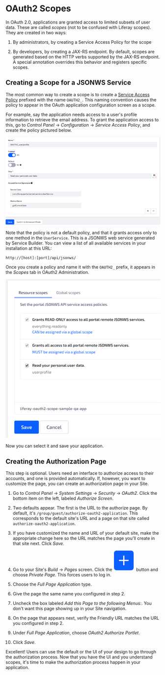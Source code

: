 # OAuth2 Scopes


In OAuth 2.0, applications are granted access to limited subsets of user data. These are called *scopes* (not to be confused with Liferay scopes). They are created in two ways: 

1.  By administrators, by creating a Service Access Policy for the scope

2.  By developers, by creating a JAX-RS endpoint. By default, scopes are generated based on the HTTP verbs supported by the JAX-RS endpoint. A special annotation overrides this behavior and registers specific scopes. 

## Creating a Scope for a JSONWS Service

The most common way to create a scope is to create a [Service Access Policy](/docs/7-2/deploy/-/knowledge_base/d/service-access-policies) prefixed with the name `OAUTH2_`. This naming convention causes the policy to appear in the OAuth application configuration screen as a scope. 

For example, say the application needs access to a user's profile information to retrieve the email address. To grant the application access to this, go to *Control Panel* &rarr; *Configuration* &rarr; *Service Access Policy*, and create the policy pictured below. 

![Figure 1: A Service Access Policy defines a scope for OAuth 2.0 applications.](./images/oauth-service-access-policy.png)

Note that the policy is not a default policy, and that it grants access only to one method in the `UserService`. This is a JSONWS web service generated by Service Builder. You can view a list of all available services in your installation at this URL: 

    http://[host]:[port]/api/jsonws/

Once you create a policy and name it with the `OAUTH2_` prefix, it appears in the *Scopes* tab in OAuth2 Administration. 

![Figure 2: Scopes named with the proper prefix appear in the Scopes tab of your application configuration.](./images/oauth-scopes-tab.png)

Now you can select it and save your application. 

## Creating the Authorization Page

This step is optional. Users need an interface to authorize access to their accounts, and one is provided automatically. If, however, you want to customize the page, you can create an authorization page in your Site. 

1.  Go to *Control Panel* &rarr; *System Settings* &rarr; *Security* &rarr; *OAuth2*. Click the bottom item on the left, labeled *Authorize Screen*. 

2.  Two defaults appear. The first is the URL to the authorize page. By default, it's `/group/guest/authorize-oauth2-application`. This corresponds to the default site's URL and a page on that site called `authorize-oauth2-application`. 

3.  If you have customized the name and URL of your default site, make the appropriate change here so the URL matches the page you'll create in that site next. Click *Save*. 

4.  Go to your Site's *Build* &rarr; *Pages* screen. Click the ![add](./images/icon-add.png) button and choose *Private Page*. This forces users to log in. 

5.  Choose the *Full Page Application* type. 

6.  Give the page the same name you configured in step 2. 

7.  Uncheck the box labeled *Add this Page to the following Menus:*. You don't want this page showing up in your Site navigation. 

8.  On the page that appears next, verify the Friendly URL matches the URL you configured in step 2. 

9.  Under *Full Page Application*, choose *OAuth2 Authorize Portlet*. 

10. Click *Save*. 

Excellent! Users can use the default or the UI of your design to go through the authorization process. Now that you have the UI and you understand scopes, it's time to make the authorization process happen in your application. 
